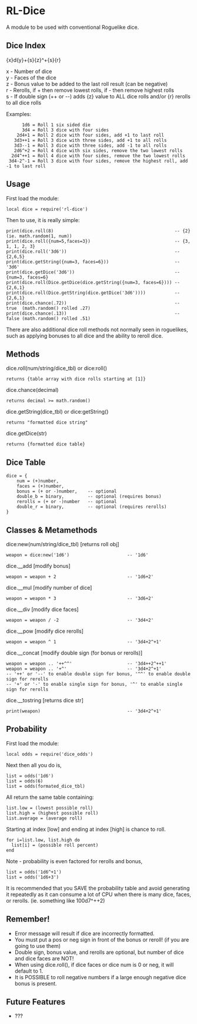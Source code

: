 RL-Dice
=======

A module to be used with conventional Roguelike dice.

Dice Index
----------

{x}d{y}+{s}{z}^+{s}{r}	

x - Number of dice  
y - Faces of the dice	 
z - Bonus value to be added to the last roll result (can be negative)	 
r - Rerolls, if + then remove lowest rolls, if - then remove highest rolls  
s - If double sign (++ or --) adds {z} value to ALL dice rolls and/or {r} rerolls to all dice rolls
	
Examples:
	
  	      1d6 = Roll 1 six sided die
		  3d4 = Roll 3 dice with four sides
	    2d4+1 = Roll 2 dice with four sides, add +1 to last roll
	   3d3++1 = Roll 3 dice with three sides, add +1 to all rolls
	   3d3--1 = Roll 3 dice with three sides, add -1 to all rolls
	   2d6^+2 = Roll 4 dice with six sides, remove the two lowest rolls
	  2d4^++1 = Roll 4 dice with four sides, remove the two lowest rolls
	 3d4-2^-1 = Roll 3 dice with four sides, remove the highest roll, add -1 to last roll


Usage
-----

First load the module:

    local dice = require('rl-dice')

Then to use, it is really simple:

    print(dice.roll(8)                                              -- {2} (ie. math.random(1, num))
    print(dice.roll({num=5,faces=3})                                -- {3, 1, 1, 2, 3}
    print(dice.roll('3d6'))                                         -- {2,6,5}
    print(dice.getString({num=3, faces=6}))                         -- '3d6'    
    print(dice.getDice('3d6'))                                      -- {num=3, faces=6}    
    print(dice.roll(Dice.getDice(dice.getString({num=3, faces=6}))) -- {2,6,1}
    print(dice.roll(Dice.getString(dice.getDice('3d6'))))           -- {2,6,1}
    print(dice.chance(.72))                                         -- true  (math.random() rolled .27)
    print(dice.chance(.13))                                         -- false (math.random() rolled .51)
There are also additional dice roll methods not normally seen in roguelikes, such as applying bonuses to all dice and the ability to reroll dice.

Methods
-------

dice.roll(num/string/dice_tbl) or dice:roll()

    returns {table array with dice rolls starting at [1]}

dice.chance(decimal)

    returns decimal >= math.random()

dice.getString(dice_tbl) or dice:getString()

    returns "formatted dice string"

dice.getDice(str)

    returns {formatted dice table}


Dice Table
----------

    dice = {
    	num = (+)number, 
    	faces = (+)number, 
    	bonus = (+ or -)number,    -- optional
    	double_b = binary,         -- optional (requires bonus)
    	rerolls = (+ or -)number   -- optional
    	double_r = binary,         -- optional (requires rerolls) 
    }

Classes & Metamethods
---------------------

dice:new(num/string/dice_tbl) [returns roll obj]

    weapon = dice:new('1d6')                      -- '1d6'

dice.__add [modify bonus]

    weapon = weapon + 2                           -- '1d6+2'

dice.__mul [modify number of dice]

    weapon = weapon * 3                           -- '3d6+2'
    
dice.__div [modify dice faces]

    weapon = weapon / -2                          -- '3d4+2'
    
dice.__pow [modify dice rerolls]

    weapon = weapon ^ 1                           -- '3d4+2^+1'

dice.__concat [modify double sign (for bonus or rerolls)]

    weapon = weapon .. '++^^'                     -- '3d4++2^++1'
    weapon = weapon .. '+^'                       -- '3d4+2^+1'
    -- '++' or '--' to enable double sign for bonus, '^^' to enable double sign for rerolls
    -- '+' or '-' to enable single sign for bonus, '^' to enable single sign for rerolls

dice.__tostring [returns dice str]

    print(weapon)                                 -- '3d4+2^+1'
    
	 
Probability
-----------

First load the module:

    local odds = require('dice_odds')

Next then all you do is,

    list = odds('1d6')
    list = odds(6)
    list = odds(formated_dice_tbl)
    
All return the same table containing:
    
    list.low = (lowest possible roll)
    list.high = (highest possible roll)
    list.average = (average roll)
    
Starting at index [low] and ending at index [high] is chance to roll.

    for i=list.low, list.high do 
      list[i] = (possible roll percent)
    end  

Note - probability is even factored for rerolls and bonus,

    list = odds('1d6^+1')
    list = odds('1d6+3')


It is recommended that you SAVE the probability table and avoid generating it repeatedly as it can consume a lot of CPU when there is many dice, faces, or rerolls.  (ie. something like 100d7^++2)
	 
Remember!
---------

* Error message will result if dice are incorrectly formatted.
* You must put a pos or neg sign in front of the bonus or reroll! (if you are going to use them)
* Double sign, bonus value, and rerolls are optional, but number of dice and dice faces are NOT!
* When using dice.roll(), if dice faces or dice num is 0 or neg, it will default to 1.
* It is POSSIBLE to roll negative numbers if a large enough negative dice bonus is present.  

Future Features
---------------

* ???
